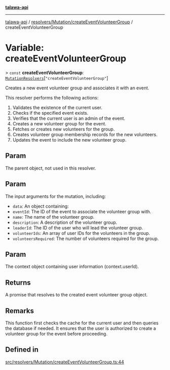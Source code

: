 [**talawa-api**](../../../../README.md)

***

[talawa-api](../../../../modules.md) / [resolvers/Mutation/createEventVolunteerGroup](../README.md) / createEventVolunteerGroup

# Variable: createEventVolunteerGroup

\> `const` **createEventVolunteerGroup**: [`MutationResolvers`](../../../../types/generatedGraphQLTypes/type-aliases/MutationResolvers.md)\[`"createEventVolunteerGroup"`\]

Creates a new event volunteer group and associates it with an event.

This resolver performs the following actions:

1. Validates the existence of the current user.
2. Checks if the specified event exists.
3. Verifies that the current user is an admin of the event.
4. Creates a new volunteer group for the event.
5. Fetches or creates new volunteers for the group.
6. Creates volunteer group membership records for the new volunteers.
7. Updates the event to include the new volunteer group.

## Param

The parent object, not used in this resolver.

## Param

The input arguments for the mutation, including:
  - `data`: An object containing:
   - `eventId`: The ID of the event to associate the volunteer group with.
   - `name`: The name of the volunteer group.
   - `description`: A description of the volunteer group.
   - `leaderId`: The ID of the user who will lead the volunteer group.
   - `volunteerIds`: An array of user IDs for the volunteers in the group.
   - `volunteersRequired`: The number of volunteers required for the group.

## Param

The context object containing user information (context.userId).

## Returns

A promise that resolves to the created event volunteer group object.

## Remarks

This function first checks the cache for the current user and then queries the database if needed. It ensures that the user is authorized to create a volunteer group for the event before proceeding.

## Defined in

[src/resolvers/Mutation/createEventVolunteerGroup.ts:44](https://github.com/PalisadoesFoundation/talawa-api/blob/5c5b29a0ea487bda8306089fe128f43f3be29f94/src/resolvers/Mutation/createEventVolunteerGroup.ts#L44)
